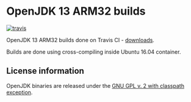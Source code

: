 OpenJDK 13 ARM32 builds
=======================

[![travis](https://travis-ci.org/ojdkbuild/contrib_jdk13u-arm32-ci.svg?branch=jdk-13.0.4%2B8)](https://travis-ci.org/ojdkbuild/contrib_jdk13u-arm32-ci/builds)

OpenJDK 13 ARM32 builds done on Travis CI - [downloads](https://github.com/ojdkbuild/contrib_jdk13u-arm32-ci/releases).

Builds are done using cross-compiling inside Ubuntu 16.04 container.

License information
-------------------

OpenJDK binaries are released under the [GNU GPL v. 2 with classpath exception](https://github.com/ojdkbuild/contrib_jdk13u-arm32-ci/blob/master/LICENSE).


